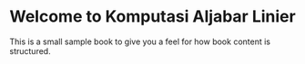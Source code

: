 # Welcome to Komputasi Aljabar Linier

This is a small sample book to give you a feel for how book content is
structured.

```{tableofcontents}
```
